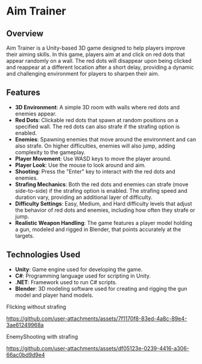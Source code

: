 # Aim Trainer

## Overview

Aim Trainer is a Unity-based 3D game designed to help players improve their aiming skills. In this game, players aim at and click on red dots that appear randomly on a wall. The red dots will disappear upon being clicked and reappear at a different location after a short delay, providing a dynamic and challenging environment for players to sharpen their aim.

## Features

- **3D Environment**: A simple 3D room with walls where red dots and enemies appear.
- **Red Dots**: Clickable red dots that spawn at random positions on a specified wall. The red dots can also strafe if the strafing option is enabled.
- **Enemies**: Spawning enemies that move around the environment and can also strafe. On higher difficulties, enemies will also jump, adding complexity to the gameplay.
- **Player Movement**: Use WASD keys to move the player around.
- **Player Look**: Use the mouse to look around and aim.
- **Shooting**: Press the "Enter" key to interact with the red dots and enemies.
- **Strafing Mechanics**: Both the red dots and enemies can strafe (move side-to-side) if the strafing option is enabled. The strafing speed and duration vary, providing an additional layer of difficulty.
- **Difficulty Settings**: Easy, Medium, and Hard difficulty levels that adjust the behavior of red dots and enemies, including how often they strafe or jump.
- **Realistic Weapon Handling**: The game features a player model holding a gun, modeled and rigged in Blender, that points accurately at the targets.

## Technologies Used

- **Unity**: Game engine used for developing the game.
- **C#**: Programming language used for scripting in Unity.
- **.NET**: Framework used to run C# scripts.
- **Blender**: 3D modeling software used for creating and rigging the gun model and player hand models.

Flicking without strafing

https://github.com/user-attachments/assets/7f1170f8-83ed-4a8c-89e4-3ae61249968a

EnemyShooting with strafing

https://github.com/user-attachments/assets/df05123e-0239-4416-a306-66ac0bd9d9e4








